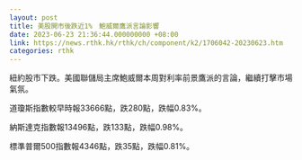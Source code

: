 ```yaml
---
layout: post
title: 美股開市後跌近1%　鮑威爾鷹派言論影響
date: 2023-06-23 21:36:44.000000000 +08:00
link: https://news.rthk.hk/rthk/ch/component/k2/1706042-20230623.htm
categories: rthk
---
```


紐約股市下跌。美國聯儲局主席鮑威爾本周對利率前景鷹派的言論，繼續打擊市場氣氛。

道瓊斯指數較早時報33666點，跌280點，跌幅0.83%。

納斯達克指數報13496點，跌133點，跌幅0.98%。

標準普爾500指數報4346點，跌35點，跌幅0.81%。
